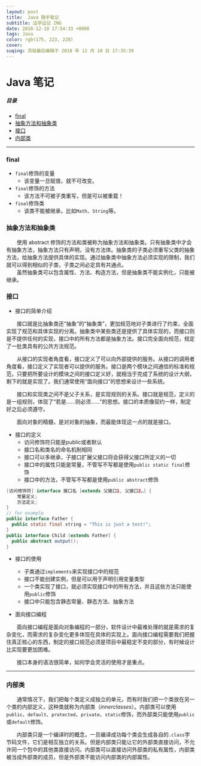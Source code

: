 ```yaml
---
layout: post
title:  Java 随手笔记
subtitle: 边学边记 ING
date: 2018-12-10 17:54:33 +0800
tags: Java
color: rgb(175, 223, 228)
cover:
suqing: 苏轻最后编辑于 2018 年 12 月 10 日 17:35:39
---
```



# Java 笔记

##### 目录
  - [final](#final)
  - [抽象方法和抽象类](#抽象方法和抽象类)
  - [接口](#接口)
  - [内部类](#内部类)

---



### final
- `final`修饰的变量
  - 该变量一旦赋值，就不可改变。
- `final`修饰的方法
  - 该方法不可被子类重写，但是可以被重载！
- `final`修饰类
  - 该类不能被继承，比如`Math`、`String`等。



### 抽象方法和抽象类

　　使用 abstract 修饰的方法和类被称为抽象方法和抽象类。只有抽象类中才会有抽象方法，抽象方法只有声明，没有方法体。抽象类的子类必须重写父类的抽象方法，给抽象方法提供具体的实现。通过抽象类中抽象方法必须实现的限制，我们就可以得到相似的子类，子类之间必定具有共通点。
<br>
　　虽然抽象类可以包含属性、方法、构造方法，但是抽象类不能实例化，只能被继承。

### 接口

- 接口的简单介绍

　　接口就是比抽象类还“抽象”的“抽象类”，更加规范地对子类进行了约束，全面实现了规范和具体实现的分离。抽象类中某些类还是提供了具体实现的，而接口则是不提供任何的实现，接口中的所有方法都是抽象方法。接口完全面向规范，规定了一批类具有的公共方法规范。

　　从接口的实现者角度看，接口定义了可以向外部提供的服务。从接口的调用者角度看，接口定义了实现者可以提供的服务。接口是两个模块之间通信的标准和规范，只要把所要设计的模块之间的接口定义好，就相当于完成了系统的设计大纲，剩下的就是实现了。我们通常使用“面向接口”的思想来设计一些系统。

　　接口和实现类之间不是父子关系，是实现规则的关系。接口就是规范，定义的是一组规则，体现了“若是……则必须……”的思想。接口的本质像契约一样，制定好之后必须遵守。

　　面向对象的精髓，是对对象的抽象，而最能体现这一点的就是接口。

- 接口的定义
  - 访问修饰符只能是public或者默认
  - 接口名和类名的命名机制相同
  - 接口可以多继承，子接口扩展父接口将会获得父接口所定义的一切
  - 接口中的属性只能是常量，不管写不写都是使用`public static final`修饰
  - 接口中的方法，不管写不写都是使用`public abstract`修饰

```java
[访问修饰符] interface 接口名 [extends 父接口1, 父接口2…] {
    常量定义;
    方法定义;
}
// for example
public interface Father {
  public static final string = "This is just a test!";
}
public interface Child [extends Father] {
  public abstract output();
}
```

- 接口的使用
  - 子类通过`implements`来实现接口中的规范
  - 接口不能创建实例，但是可以用于声明引用变量类型
  - 一个类实现了接口，就必须实现接口中的所有方法，并且这些方法只能使用`public`修饰
  - 接口中只能包含静态常量、静态方法、抽象方法

- 面向接口编程

　　面向接口编程是面向对象编程的一部分，软件设计中最难处理的就是需求的复杂变化，而需求的复杂变化更多体现在具体的实现上。面向接口编程需要我们把握住真正核心的东西，制定的接口规范必须是项目中最稳定不变的部分，有时候设计比实现要更加困难。

　　接口本身的语法很简单，如何学会灵活的使用才是重点。

---

### 内部类

　　通常情况下，我们把每个类定义成独立的单元，而有时我们把一个类放在另一个类的内部定义，这种类就称为内部类（*innerclasses*）。内部类可以使用`public`、`default`、`protected`、`private`、`static`修饰，而外部类只能使用`public`或`default`修饰。

　　内部类只是一个编译时的概念，一旦编译成功每个类会生成各自的`.class`字节码文件，它们是相互独立的关系。但是内部类只能让它的外部类直接访问，不允许同一个包中的其他类直接访问。内部类可以直接访问外部类的私有属性，内部类被当成外部类的成员，但是外部类不能访问内部类的内部属性。




